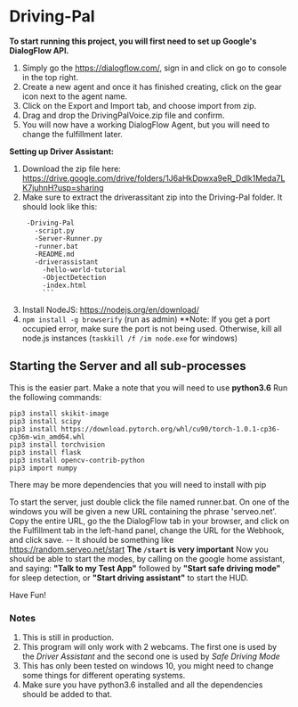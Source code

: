 # Driving-Pal

**To start running this project, you will first need to set up Google's DialogFlow API.**

1) Simply go the https://dialogflow.com/, sign in and click on go to console in the top right.
2) Create a new agent and once it has finished creating, click on the gear icon next to the agent name.
3) Click on the Export and Import tab, and choose import from zip.
4) Drag and drop the DrivingPalVoice.zip file and confirm.
5) You will now have a working DialogFlow Agent, but you will need to change the fulfillment later.

**Setting up Driver Assistant:**

1) Download the zip file here: https://drive.google.com/drive/folders/1J6aHkDpwxa9eR_Ddlk1Meda7LK7juhnH?usp=sharing
2) Make sure to extract the driverassitant zip into the Driving-Pal folder.
    It should look like this:
   ``` 
    -Driving-Pal
      -script.py
      -Server-Runner.py
      -runner.bat
      -README.md
      -driverassistant
        -hello-world-tutorial
        -ObjectDetection
        -index.html 
        ```
3) Install NodeJS: https://nodejs.org/en/download/
4) ```npm install -g browserify``` (run as admin)
**Note: If you get a port occupied error, make sure the port is not being used. Otherwise, kill all node.js instances (```taskkill /f /im node.exe``` for windows)

##  **Starting the Server and all sub-processes**

This is the easier part. Make a note that you will need to use __python3.6__
Run the following commands:

```
pip3 install skikit-image
pip3 install scipy
pip3 install https://download.pytorch.org/whl/cu90/torch-1.0.1-cp36-cp36m-win_amd64.whl
pip3 install torchvision
pip3 install flask
pip3 install opencv-contrib-python
pip3 import numpy
```
There may be more dependencies that you will need to install with pip

To start the server, just double click the file named runner.bat.
On one of the windows you will be given a new URL containing the phrase 'serveo.net'.
Copy the entire URL, go the the DialogFlow tab in your browser, and click on the Fulfillment tab in the left-hand panel, change the URL for the Webhook, and click save. -- It should be something like <https://random.serveo.net/start> **The ```/start``` is very important**
Now you should be able to start the modes, by calling on the google home assistant, and saying:
**"Talk to my Test App"** followed by **"Start safe driving mode"** for sleep detection, or **"Start driving assistant"** to start the HUD.


Have Fun!

### Notes

1) This is still in production.
2) This program will only work with 2 webcams. The first one is used by the _Driver Assistant_ and the second one is used by _Safe Driving Mode_
3) This has only been tested on windows 10, you might need to change some things for different operating systems.
4) Make sure you have python3.6 installed and all the dependencies should be added to that.
